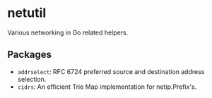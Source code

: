 # netutil

Various networking in Go related helpers.

## Packages

- `addrselect`: RFC 6724 preferred source and destination address selection.
- `cidrs`: An efficient Trie Map implementation for netip.Prefix's.